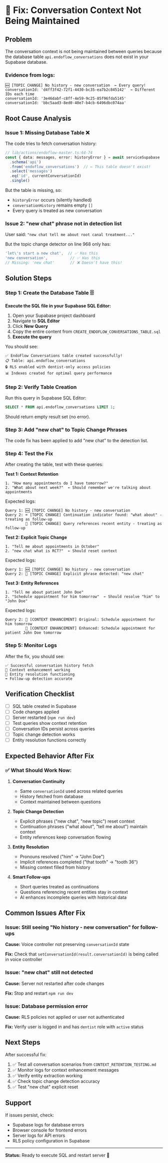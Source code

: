 # 🔧 Fix: Conversation Context Not Being Maintained

## Problem
The conversation context is not being maintained between queries because the database table `api.endoflow_conversations` does not exist in your Supabase database.

### Evidence from logs:
```
🆕 [TOPIC CHANGE] No history - new conversation  ← Every query!
conversationId: 'd4ff3f42-72f1-4430-bc35-ea7b2c845142'  ← Different IDs each time
conversationId: '3e46dabf-c8ff-4e59-9c25-85f96fda5145'
conversationId: 'bbc5aad3-8ed0-40e7-b4cb-6496dbc074aa'
```

## Root Cause Analysis

### Issue 1: Missing Database Table ❌
The code tries to fetch conversation history:
```typescript
// lib/actions/endoflow-master.ts:64-74
const { data: messages, error: historyError } = await serviceSupabase
  .schema('api')
  .from('endoflow_conversations')  // ← This table doesn't exist!
  .select('messages')
  .eq('id', currentConversationId)
  .single()
```

But the table is missing, so:
- `historyError` occurs (silently handled)
- `conversationHistory` remains empty `[]`
- Every query is treated as new conversation

### Issue 2: "new chat" phrase not in detection list
User said: `"new chat tell me about root canal treatment..."`

But the topic change detector on line 968 only has:
```typescript
'let\'s start a new chat',  // ✅ Has this
'new conversation',          // ✅ Has this
// Missing: 'new chat'       // ❌ Doesn't have this!
```

## Solution Steps

### Step 1: Create the Database Table 🗄️

**Execute the SQL file in your Supabase SQL Editor:**

1. Open your Supabase project dashboard
2. Navigate to **SQL Editor**
3. Click **New Query**
4. Copy the entire content from `CREATE_ENDOFLOW_CONVERSATIONS_TABLE.sql`
5. **Execute the query**

You should see:
```
✅ EndoFlow Conversations table created successfully!
📋 Table: api.endoflow_conversations
🔒 RLS enabled with dentist-only access policies
📊 Indexes created for optimal query performance
```

### Step 2: Verify Table Creation

Run this query in Supabase SQL Editor:
```sql
SELECT * FROM api.endoflow_conversations LIMIT 1;
```

Should return empty result set (no error).

### Step 3: Add "new chat" to Topic Change Phrases

The code fix has been applied to add "new chat" to the detection list.

### Step 4: Test the Fix

After creating the table, test with these queries:

**Test 1: Context Retention**
```
1. "How many appointments do I have tomorrow?"
2. "What about next week?"  ← Should remember we're talking about appointments
```

Expected logs:
```
Query 1: 🆕 [TOPIC CHANGE] No history - new conversation
Query 2: ➡️ [TOPIC CHANGE] Continuation indicator found: "what about" - treating as follow-up
         🔗 [TOPIC CHANGE] Query references recent entity - treating as follow-up
```

**Test 2: Explicit Topic Change**
```
1. "Tell me about appointments in October"
2. "new chat what is RCT?"  ← Should reset context
```

Expected logs:
```
Query 1: 🆕 [TOPIC CHANGE] No history - new conversation
Query 2: 🔄 [TOPIC CHANGE] Explicit phrase detected: "new chat"
```

**Test 3: Entity References**
```
1. "Tell me about patient John Doe"
2. "Schedule appointment for him tomorrow"  ← Should resolve "him" to "John Doe"
```

Expected logs:
```
Query 2: 📝 [CONTEXT ENHANCEMENT] Original: Schedule appointment for him tomorrow
         📝 [CONTEXT ENHANCEMENT] Enhanced: Schedule appointment for patient John Doe tomorrow
```

### Step 5: Monitor Logs

After the fix, you should see:
```
✅ Successful conversation history fetch
📝 Context enhancement working
🔗 Entity resolution functioning
➡️ Follow-up detection accurate
```

## Verification Checklist

- [ ] SQL table created in Supabase
- [ ] Code changes applied
- [ ] Server restarted (`npm run dev`)
- [ ] Test queries show context retention
- [ ] Conversation IDs persist across queries
- [ ] Topic change detection works
- [ ] Entity resolution functions correctly

## Expected Behavior After Fix

### ✅ What Should Work Now:

1. **Conversation Continuity**
   - Same `conversationId` used across related queries
   - History fetched from database
   - Context maintained between questions

2. **Topic Change Detection**
   - Explicit phrases ("new chat", "new topic") reset context
   - Continuation phrases ("what about", "tell me about") maintain context
   - Entity references keep conversation flowing

3. **Entity Resolution**
   - Pronouns resolved ("him" → "John Doe")
   - Implicit references completed ("that tooth" → "tooth 36")
   - Missing context filled from history

4. **Smart Follow-ups**
   - Short queries treated as continuations
   - Questions referencing recent entities stay in context
   - AI enhances incomplete queries with historical data

## Common Issues After Fix

### Issue: Still seeing "No history - new conversation" for follow-ups

**Cause:** Voice controller not preserving `conversationId` state

**Fix:** Check that `setConversationId(result.conversationId)` is being called in voice controller

### Issue: "new chat" still not detected

**Cause:** Server not restarted after code changes

**Fix:** Stop and restart `npm run dev`

### Issue: Database permission error

**Cause:** RLS policies not applied or user not authenticated

**Fix:** Verify user is logged in and has `dentist` role with `active` status

## Next Steps

After successful fix:
1. ✅ Test all conversation scenarios from `CONTEXT_RETENTION_TESTING.md`
2. ✅ Monitor logs for context enhancement messages
3. ✅ Verify entity extraction working
4. ✅ Check topic change detection accuracy
5. ✅ Test "new chat" explicit reset

## Support

If issues persist, check:
- Supabase logs for database errors
- Browser console for frontend errors
- Server logs for API errors
- RLS policy configuration in Supabase

---

**Status:** Ready to execute SQL and restart server 🚀

